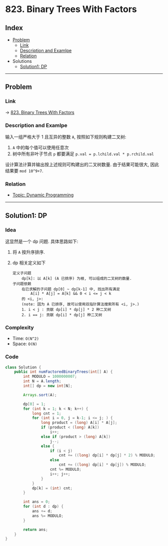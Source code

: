 # 823. Binary Trees With Factors

## Index

- [Problem](#problem)
  - [Link](#Link)
  - [Description and Examlpe](#description-and-examlpe)
  - [Relation](#relation)
- Solutions
  - [Solution1: DP](#solution1-dp)

----

## Problem

### Link

-> [823. Binary Trees With Factors][1]

### Description and Examlpe

输入一组严格大于 1 且互异的整数 `A`, 按照如下规则构建二叉树:

1. `A` 中的每个值可以使用任意次
2. 树中所有非叶子节点 `p` 都要满足 `p.val = p.lchild.val * p.rchild.val`

设计算法计算并输出按上述规则可构建出的二叉树数量. 由于结果可能很大, 因此结果要 `mod 10^9+7`.

### Relation

- [Topic: Dynamic Programming][2]

----

## Solution1: DP

### Idea

这显然是一个 dp 问题. 具体思路如下:

1. 将 `A` 按升序排序.
2. dp 相关定义如下

    ```nohighlight
    定义子问题
        dp[k]: 以 A[k] (A 已排序) 为根, 可以组成的二叉树的数量.
    子问题依赖
        在已求解的子问题 dp[0] ~ dp[k-1] 中, 找出所有满足
            A[i] * A[j] = A[k] && 0 < i <= j < k
        的 <i, j>:
        (note: 因为 A 已排序, 故可以使用双指针算法搜索所有 <i, j>.)
        1. i < j : 贡献 dp[i] * dp[j] * 2 种二叉树
        2. i == j: 贡献 dp[i] * dp[j] 种二叉树
    ```

### Complexity

- Time: `O(N^2)`
- Space: `O(N)`

### Code

```java
class Solution {
    public int numFactoredBinaryTrees(int[] A) {
        int MODULO = 1000000007;
        int N = A.length;
        int[] dp = new int[N];

        Arrays.sort(A);

        dp[0] = 1;
        for (int k = 1; k < N; k++) {
            long cnt = 1;
            for (int i = 0, j = k-1; i <= j; ) {
                long product = (long) A[i] * A[j];
                if (product < (long) A[k])
                    i++;
                else if (product > (long) A[k])
                    j--;
                else {
                    if (i < j)
                        cnt += ((long) dp[i] * dp[j] * 2) % MODULO;
                    else
                        cnt += ((long) dp[i] * dp[j]) % MODULO;
                    cnt %= MODULO;
                    i++; j++;
                }
            }
            dp[k] = (int) cnt;
        }

        int ans = 0;
        for (int d : dp) {
            ans += d;
            ans %= MODULO;
        }

        return ans;
    }
}
```

[1]: https://leetcode.com/problems/binary-trees-with-factors/
[2]: ../topics/dynamic-programming.md
